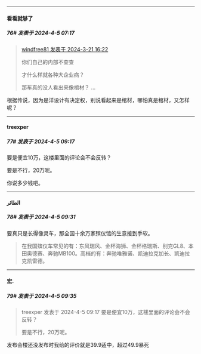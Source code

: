 ﻿
*****

####  看看就够了  
##### 76#       发表于 2024-4-5 07:17

<blockquote><a href="httphttps://bbs.saraba1st.com/2b/forum.php?mod=redirect&amp;goto=findpost&amp;pid=64323773&amp;ptid=2176474" target="_blank">windfree81 发表于 2024-3-21 16:22</a>

你们自己的内部不查查

才什么样就各种大企业病？

那车真的没人看出来像棺材？ ...</blockquote>
根据传说，因为是洋设计有决定权，别说看起来是棺材，哪怕真是棺材，又怎样呢？


*****

####  treexper  
##### 77#       发表于 2024-4-5 09:17

要是便宜10万，这楼里面的评论会不会反转？

要是不行，20万呢。

你说多少钱吧。


*****

####  الطائر  
##### 78#       发表于 2024-4-5 09:31

要真只是长得像灵车，那全国十余万家殡仪馆的生意接到手软。
 <blockquote>在我国殡仪车常见的有：东风瑞风、金杯海狮、金杯格瑞斯、别克GL8、本田奥德赛、奔驰MB100。高档的有：奔驰唯雅诺、凯迪拉克加长、凯迪拉克凯雷德。</blockquote>

*****

####  宏.  
##### 79#       发表于 2024-4-5 09:35

<blockquote>treexper 发表于 2024-4-5 09:17
要是便宜10万，这楼里面的评论会不会反转？

要是不行，20万呢。
</blockquote>
发布会楼还没发布时我给的评价就是39.9适中，超过49.9暴死


